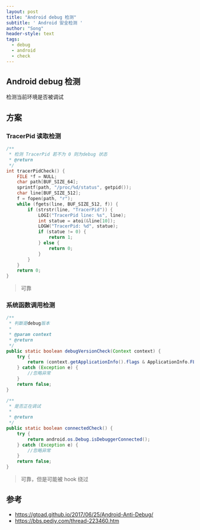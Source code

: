 ```yaml
---
layout: post
title: "Android debug 检测"
subtitle: ' Android 安全检测 '
author: "Song"
header-style: text
tags:
  - debug
  - android
  - check
---
```


## Android debug 检测

检测当前环境是否被调试

## 方案

### TracerPid 读取检测

```c
/**
 * 检测 TracerPid 若不为 0 则为debug 状态
 * @return
 */
int tracerPidCheck() {
    FILE *f = NULL;
    char path[BUF_SIZE_64];
    sprintf(path, "/proc/%d/status", getpid());
    char line[BUF_SIZE_512];
    f = fopen(path, "r");
    while (fgets(line, BUF_SIZE_512, f)) {
        if (strstr(line, "TracerPid")) {
            LOGI("TracerPid line: %s", line);
            int statue = atoi(&line[10]);
            LOGW("TracerPid: %d", statue);
            if (statue != 0) {
                return 1;
            } else {
                return 0;
            }
        }
    }
    return 0;
}
```

> 可靠

### 系统函数调用检测

```java
/**
 * 判斷是debug版本
 *
 * @param context
 * @return
 */
public static boolean debugVersionCheck(Context context) {
    try {
        return (context.getApplicationInfo().flags & ApplicationInfo.FLAG_DEBUGGABLE) != 0;
    } catch (Exception e) {
        //忽略异常
    }
    return false;
}

/**
 * 是否正在调试
 *
 * @return
 */
public static boolean connectedCheck() {
    try {
        return android.os.Debug.isDebuggerConnected();
    } catch (Exception e) {
        //忽略异常
    }
    return false;
}
```

> 可靠，但是可能被 hook 绕过

## 参考

- https://gtoad.github.io/2017/06/25/Android-Anti-Debug/
- https://bbs.pediy.com/thread-223460.htm
